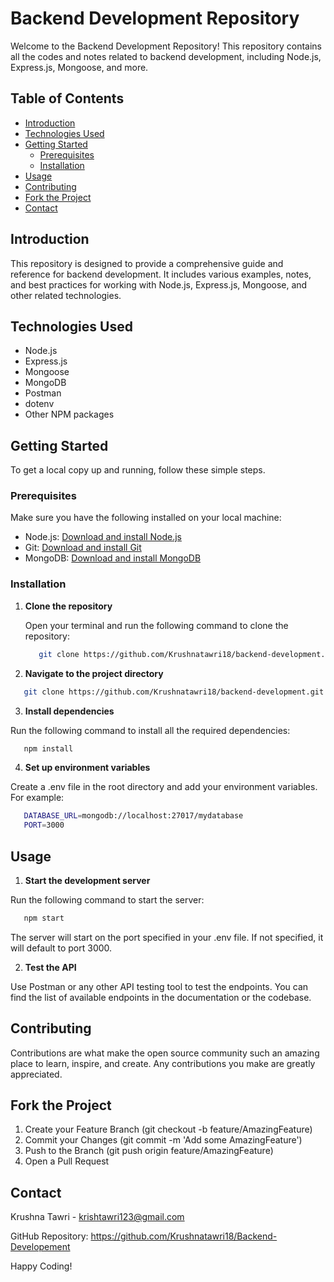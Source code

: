 # Backend Development Repository

Welcome to the Backend Development Repository! This repository contains all the codes and notes related to backend development, including Node.js, Express.js, Mongoose, and more.

## Table of Contents

- [Introduction](#introduction)
- [Technologies Used](#technologies-used)
- [Getting Started](#getting-started)
  - [Prerequisites](#prerequisites)
  - [Installation](#installation)
- [Usage](#usage)
- [Contributing](#contributing)
- [Fork the Project](#fork-the-project)
- [Contact](#contact)

## Introduction

This repository is designed to provide a comprehensive guide and reference for backend development. It includes various examples, notes, and best practices for working with Node.js, Express.js, Mongoose, and other related technologies.

## Technologies Used

- Node.js
- Express.js
- Mongoose
- MongoDB
- Postman
- dotenv
- Other NPM packages

## Getting Started

To get a local copy up and running, follow these simple steps.

### Prerequisites

Make sure you have the following installed on your local machine:

- Node.js: [Download and install Node.js](https://nodejs.org/)
- Git: [Download and install Git](https://git-scm.com/)
- MongoDB: [Download and install MongoDB](https://www.mongodb.com/try/download/community)

### Installation

1. **Clone the repository**

   Open your terminal and run the following command to clone the repository:

   ```bash
      git clone https://github.com/Krushnatawri18/backend-development.git
   ```

2. **Navigate to the project directory**

  ```bash
     git clone https://github.com/Krushnatawri18/backend-development.git
  ```

3. **Install dependencies**

Run the following command to install all the required dependencies:

  ```bash
     npm install
  ```

4. **Set up environment variables**

Create a .env file in the root directory and add your environment variables. For example:

  ```bash
     DATABASE_URL=mongodb://localhost:27017/mydatabase
     PORT=3000
  ```

## Usage
1. **Start the development server**

Run the following command to start the server:

  ```bash
     npm start
  ```
The server will start on the port specified in your .env file. If not specified, it will default to port 3000.

2. **Test the API**

Use Postman or any other API testing tool to test the endpoints. You can find the list of available endpoints in the documentation or the codebase.

## Contributing
Contributions are what make the open source community such an amazing place to learn, inspire, and create. Any contributions you make are greatly appreciated.

## Fork the Project
1. Create your Feature Branch (git checkout -b feature/AmazingFeature)
2. Commit your Changes (git commit -m 'Add some AmazingFeature')
3. Push to the Branch (git push origin feature/AmazingFeature)
4. Open a Pull Request

## Contact
Krushna Tawri - krishtawri123@gmail.com

GitHub Repository: https://github.com/Krushnatawri18/Backend-Developement

Happy Coding!
